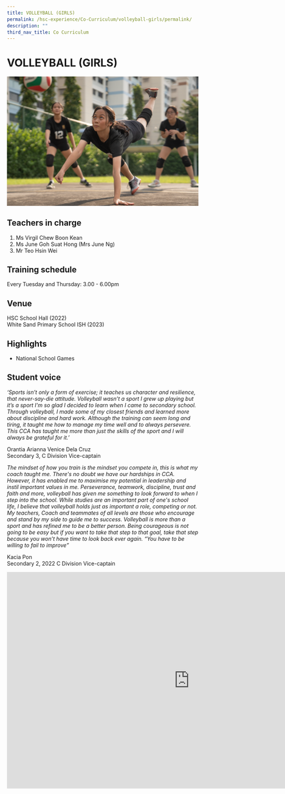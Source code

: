 ```yaml
---
title: VOLLEYBALL (GIRLS)
permalink: /hsc-experience/Co-Curriculum/volleyball-girls/permalink/
description: ""
third_nav_title: Co Curriculum
---
```

VOLLEYBALL (GIRLS)
==================

![](/images/CCA/cca%20volleyball%20tab%201%20(2).png)

Teachers in charge
------------------

1.  Ms Virgil Chew Boon Kean
2.  Ms June Goh Suat Hong (Mrs June Ng)
3.  Mr Teo Hsin Wei

Training schedule
-----------------

Every Tuesday and Thursday: 3.00 - 6.00pm

Venue
-----

HSC School Hall (2022)  
White Sand Primary School ISH (2023)

Highlights
----------

*   National School Games

Student voice
-------------

_‘Sports isn’t only a form of exercise; it teaches us character and resilience, that never-say-die attitude. Volleyball wasn’t a sport I grew up playing but it’s a sport I'm so glad I decided to learn when I came to secondary school. Through volleyball, I made some of my closest friends and learned more about discipline and hard work. Although the training can seem long and tiring, it taught me how to manage my time well and to always persevere. This CCA has taught me more than just the skills of the sport and I will always be grateful for it.’_  
  
Orantia Arianna Venice Dela Cruz  
Secondary 3, C Division Vice-captain  
  
_The mindset of how you train is the mindset you compete in, this is what my coach taught me. There's no doubt we have our hardships in CCA. However, it has enabled me to maximise my potential in leadership and instil important values in me. Perseverance, teamwork, discipline, trust and faith and more, volleyball has given me something to look forward to when I step into the school. While studies are an important part of one's school life, I believe that volleyball holds just as important a role, competing or not. My teachers, Coach and teammates of all levels are those who encourage and stand by my side to guide me to success. Volleyball is more than a sport and has refined me to be a better person. Being courageous is not going to be easy but if you want to take that step to that goal, take that step because you won’t have time to look back ever again. “You have to be willing to fail to improve”_  
  
Kacia Pon  
Secondary 2, 2022 C Division Vice-captain

<iframe allowfullscreen="true" height="569" width="960" frameborder="0" src="https://docs.google.com/presentation/d/e/2PACX-1vRbO_grAif99y9hppTdiTguaMknjMlBcntOfYrMdIpyitncj8A8V82ZSO-jPqiz5Lxg6J9xVriZquot/embed?start=false&amp;loop=false&amp;delayms=3000"></iframe>